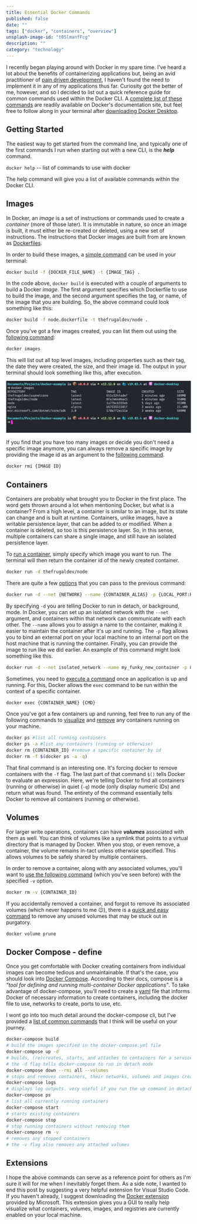 ```yaml
---
title: Essential Docker Commands
published: false
date: ""
tags: ["docker", "containers", "overview"]
unsplash-image-id: "t0SlmanfFcg"
description: ""
category: "technology"
---
```


I recently began playing around with Docker in my spare time. I've heard a lot about the benefits of containerizing applications but, being an avid practitioner of [pain driven development](https://www.weeklydevtips.com/episodes/010), I haven't found the need to implement it in any of my applications thus far. Curiosity got the better of me, however, and so I decided to list out a quick reference guide for common commands used within the Docker CLI. A [complete list of these commands](https://docs.docker.com/engine/reference/commandline/cli/) are readily available on Docker's documentation site, but feel free to follow along in your terminal after [downloading Docker Desktop](https://hub.docker.com/?overlay=onboarding).

## Getting Started

The easiest way to get started from the command line, and typically one of the first commands I run when starting out with a new CLI, is the **_help_** command.

`docker help` -- list of commands to use with docker

The help command will give you a list of available commands within the Docker CLI.

## Images

In Docker, an _image_ is a set of instructions or commands used to create a _container_ (more of those later). It is immutable in nature, so once an image is built, it must either be re-created or deleted, using a new set of instructions. The instructions that Docker images are built from are known as [Dockerfiles](https://docs.docker.com/engine/reference/builder/).

In order to build these images, a [simple command](https://docs.docker.com/engine/reference/commandline/build/) can be used in your terminal:

```bash
docker build -f {DOCKER_FILE_NAME} -t {IMAGE_TAG} .
```

In the code above, `docker build` is executed with a couple of arguments to build a Docker _image_. The first argument specifies which Dockerfile to use to build the image, and the second argument specifies the tag, or name, of the image that you are building. So, the above command could look something like this:

```bash
docker build -f node.dockerfile -t thefrugaldev/node .
```

Once you've got a few images created, you can list them out using the [following command](https://docs.docker.com/engine/reference/commandline/images/):

```bash
docker images
```

This will list out all top level images, including properties such as their tag, the date they were created, the size, and their image id. The output in your terminal should look something like this, after execution.

![Docker Images Command](./docker-images.png "docker images cli command")

If you find that you have too many images or decide you don't need a specific image anymore, you can always remove a specific image by providing the image id as an argument to the [following command](https://docs.docker.com/engine/reference/commandline/rmi/).

```bash
docker rmi {IMAGE ID}
```

## Containers

Containers are probably what brought you to Docker in the first place. The word gets thrown around a lot when mentioning Docker, but what is a container? From a high level, a container is similar to an image, but its state can change and is built at runtime. Containers, unlike images, have a writable persistence layer, that can be added to or modified. When a container is deleted, so too is this persistence layer. So, in this sense, multiple containers can share a single image, and still have an isolated persistence layer.

To [run a container](https://docs.docker.com/engine/reference/commandline/run), simply specify which image you want to run. The terminal will then return the container id of the newly created container.

```bash
docker run -d thefrugaldev/node
```

There are quite a few [options](https://docs.docker.com/engine/reference/commandline/run/#options) that you can pass to the previous command:

```bash
docker run -d --net {NETWORK} --name {CONTAINER_ALIAS} -p {LOCAL_PORT:HOST_PORT} {IMAGE_TO_RUN}
```

By specifying `-d` you are telling Docker to run in detach, or background, mode. In Docker, you can set up an isolated network with the `--net` argument, and containers within that network can communicate with each other. The `--name` allows you to assign a name to the container, making it easier to maintain the container after it's up and running. The `-p` flag allows you to bind an external port on your local machine to an internal port on the host machine that is running the container. Finally, you can provide the image to run like we did earlier. An example of this command might look something like this.

```bash
docker run -d --net isolated_network --name my_funky_new_container -p 8080:5000 thefrugaldev/aspnetcore
```

Sometimes, you need to [execute a command](https://docs.docker.com/engine/reference/commandline/exec/) once an application is up and running. For this, Docker allows the `exec` command to be run within the context of a specific container.

```bash
docker exec {CONTAINER_NAME} {CMD}
```

Once you've got a few containers up and running, feel free to run any of the following commands to [visualize](https://docs.docker.com/engine/reference/commandline/ps/) and [remove](https://docs.docker.com/engine/reference/commandline/rm/) any containers running on your machine.

```bash
docker ps #list all running containers
docker ps -a #list any containers (running or otherwise)
docker rm {CONTAINER_ID} #remove a specific container by id
docker rm -f $(docker ps -a -q)
```

That final command is an interesting one. It's forcing docker to remove containers with the `-f` flag. The last part of that command `$()` tells Docker to evaluate an expression. Here, we're telling Docker to find all containers (running or otherwise) in quiet (`-q`) mode (only display numeric IDs) and return what was found. The entirety of the command essentially tells Docker to remove all containers (running or otherwise).

## Volumes

For larger write operations, containers can have **_volumes_** associated with them as well. You can think of volumes like a symlink that points to a virtual directory that is managed by Docker. When you stop, or even remove, a container, the volume remains in-tact unless otherwise specified. This allows volumes to be safely shared by multiple containers.

In order to remove a container, along with any associated volumes, you'll want to [use the following command](https://docs.docker.com/engine/reference/commandline/rm/) (which you've seen before) with the specified `-v` option.

```bash
docker rm -v {CONTAINER_ID}
```

If you accidentally removed a container, and forgot to remove its associated volumes (which never happens to me :wink:), there is a [quick and easy command](https://docs.docker.com/engine/reference/commandline/volume_prune/) to remove any unused volumes that may be stuck out in purgatory.

```bash
docker volume prune
```

## Docker Compose - define

Once you get comfortable with Docker creating containers from individual images can become tedious and unmaintainable. If that's the case, you should look into [Docker Compose](https://docs.docker.com/compose/). According to their docs, compose is a _"tool for defining and running multi-container Docker applications"_. To take advantage of docker-compose, you'll need to create a [yaml](https://yaml.org/) file that informs Docker of necessary information to create containers, including the docker file to use, networks to create, ports to use, etc.

I wont go into too much detail around the docker-compose cli, but I've provided a [list of common commands](https://docs.docker.com/compose/reference/overview/) that I think will be useful on your journey.

```bash
docker-compose build
# build the images specified in the docker-compose.yml file
docker-compose up -d
# builds, (re)creates, starts, and attaches to containers for a service
# the -d flag tells docker-compose to run in detach mode
docker-compose down --rmi all --volumes
# stops and removes containers, their networks, volumes and images created by the up command
docker-compose logs
# displays log outputs. very useful if you run the up command in detach mode
docker-compose ps
# list all currently running containers
docker-compose start
# starts existing containers
docker-compose stop
# stop running containers without removing them
docker-compose rm -v
# removes any stopped containers
# the -v flag also removes any attached volumes
```

## Extensions

I hope the above commands can serve as a reference point for others as I'm sure it will for me when I inevitably forget them. As a side note, I wanted to end this post by suggesting a very helpful extension for Visual Studio Code. If you haven't already, I suggest downloading the [Docker extension](https://marketplace.visualstudio.com/items?itemName=ms-azuretools.vscode-docker) provided by Microsoft. This extension gives you a GUI to really help visualize what containers, volumes, images, and registries are currently enabled on your local machine.
